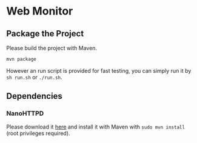 # Web Monitor

## Package the Project

Please build the project with Maven.

```bash
mvn package
```

However an run script is provided for fast testing, you can simply run it by `sh run.sh` or `./run.sh`.

## Dependencies

### NanoHTTPD

Please download it [here](https://github.com/NanoHttpd/nanohttpd) and install it with Maven with `sudo mvn install` (root privileges required).